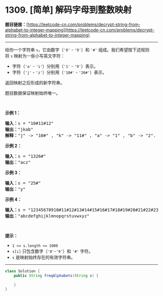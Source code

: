 # 1309. [简单] 解码字母到整数映射

**题目链接：**[https://leetcode-cn.com/problems/decrypt-string-from-alphabet-to-integer-mapping](https://leetcode-cn.com/problems/decrypt-string-from-alphabet-to-integer-mapping)

---

<div class="content__1Y2H">
 <div class="notranslate">
  <p>给你一个字符串&nbsp;<code>s</code>，它由数字（<code>'0'</code> - <code>'9'</code>）和&nbsp;<code>'#'</code>&nbsp;组成。我们希望按下述规则将&nbsp;<code>s</code>&nbsp;映射为一些小写英文字符：</p> 
  <ul> 
   <li>字符（<code>'a'</code> - <code>'i'</code>）分别用（<code>'1'</code> -&nbsp;<code>'9'</code>）表示。</li> 
   <li>字符（<code>'j'</code> - <code>'z'</code>）分别用（<code>'10#'</code>&nbsp;-&nbsp;<code>'26#'</code>）表示。&nbsp;</li> 
  </ul> 
  <p>返回映射之后形成的新字符串。</p> 
  <p>题目数据保证映射始终唯一。</p> 
  <p>&nbsp;</p> 
  <p><strong>示例 1：</strong></p> 
  <pre class="language-text"><strong>输入：</strong>s = "10#11#12"
<strong>输出：</strong>"jkab"
<strong>解释：</strong>"j" -&gt; "10#" , "k" -&gt; "11#" , "a" -&gt; "1" , "b" -&gt; "2".
</pre> 
  <p><strong>示例 2：</strong></p> 
  <pre class="language-text"><strong>输入：</strong>s = "1326#"
<strong>输出：</strong>"acz"
</pre> 
  <p><strong>示例 3：</strong></p> 
  <pre class="language-text"><strong>输入：</strong>s = "25#"
<strong>输出：</strong>"y"
</pre> 
  <p><strong>示例 4：</strong></p> 
  <pre class="language-text"><strong>输入：</strong>s = "12345678910#11#12#13#14#15#16#17#18#19#20#21#22#23#24#25#26#"
<strong>输出：</strong>"abcdefghijklmnopqrstuvwxyz"
</pre> 
  <p>&nbsp;</p> 
  <p><strong>提示：</strong></p> 
  <ul> 
   <li><code>1 &lt;= s.length &lt;= 1000</code></li> 
   <li><code>s[i]</code> 只包含数字（<code>'0'</code>-<code>'9'</code>）和&nbsp;<code>'#'</code>&nbsp;字符。</li> 
   <li><code>s</code>&nbsp;是映射始终存在的有效字符串。</li> 
  </ul> 
 </div>
</div>

---

```java
class Solution {
    public String freqAlphabets(String s) {
        
    }
}
```